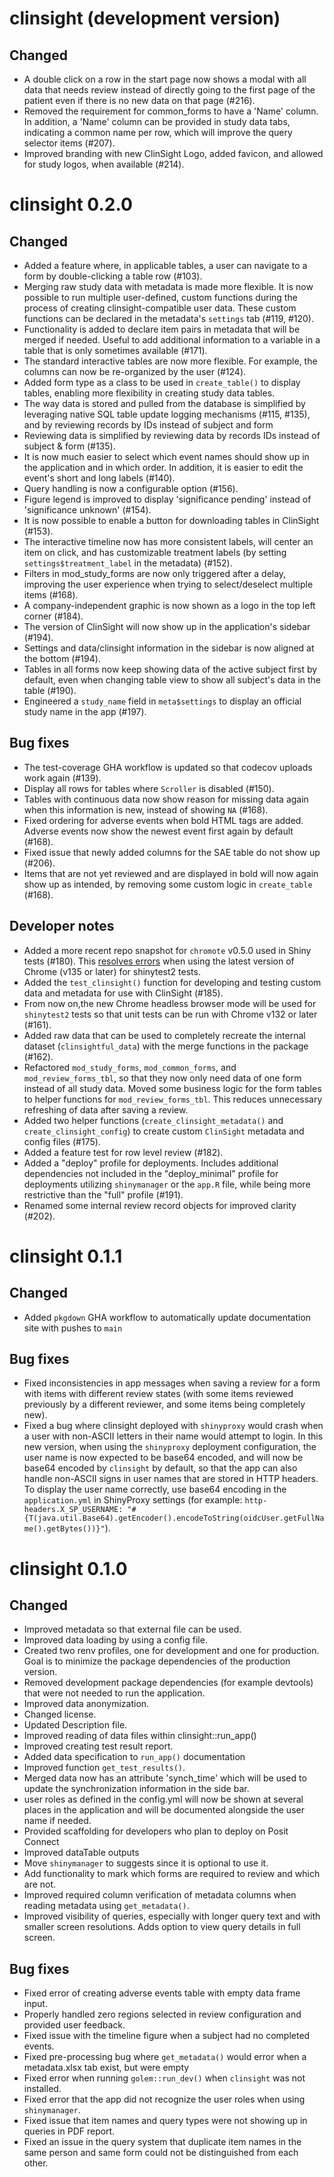 # clinsight (development version)

## Changed

- A double click on a row in the start page now shows a modal with all data that needs review instead of directly going to the first page of the patient even if there is no new data on that page (#216).
- Removed the requirement for common_forms to have a 'Name' column. In addition, a 'Name' column can be provided in study data tabs, indicating a common name per row, which will improve the query selector items (#207).
- Improved branding with new ClinSight Logo, added favicon, and allowed for study logos, when available (#214).

# clinsight 0.2.0

## Changed 

- Added a feature where, in applicable tables, a user can navigate to a form by double-clicking a table row (#103).
- Merging raw study data with metadata is made more flexible. It is now possible to run multiple user-defined, custom functions during the process of creating clinsight-compatible user data. These custom functions can be declared in the metadata's `settings` tab (#119, #120).
- Functionality is added to declare item pairs in metadata that will be merged if needed. Useful to add additional information to a variable in a table that is only sometimes available (#171).
- The standard interactive tables are now more flexible. For example, the columns can now be re-organized by the user (#124).
- Added form type as a class to be used in `create_table()` to display tables, enabling more flexibility in creating study data tables.
- The way data is stored and pulled from the database is simplified by leveraging native SQL table update logging mechanisms (#115, #135), and by reviewing records by IDs instead of subject and form    
- Reviewing data is simplified by reviewing data by records IDs instead of subject & form (#135).
- It is now much easier to select which event names should show up in the application and in which order. In addition, it is easier to edit the event's short and long labels (#140).
- Query handling is now a configurable option (#156).
- Figure legend is improved to display 'significance pending' instead of 'significance unknown' (#154).
- It is now possible to enable a button for downloading tables in ClinSight (#153). 
- The interactive timeline now has more consistent labels, will center an item on click, and has customizable treatment labels (by setting `settings$treatment_label` in the metadata) (#152).
- Filters in mod_study_forms are now only triggered after a delay, improving the user experience when trying to select/deselect multiple items (#168).
- A company-independent graphic is now shown as a logo in the top left corner (#184).
- The version of ClinSight will now show up in the application's sidebar (#194).
- Settings and data/clinsight information in the sidebar is now aligned at the bottom (#194).
- Tables in all forms now keep showing data of the active subject first by default, even when changing table view to show all subject's data in the table (#190).
- Engineered a `study_name` field in `meta$settings` to display an official study name in the app (#197).

## Bug fixes

- The test-coverage GHA workflow is updated so that codecov uploads work again (#139).
- Display all rows for tables where `Scroller` is disabled (#150).
- Tables with continuous data now show reason for missing data again when this information is new, instead of showing `NA` (#168). 
- Fixed ordering for adverse events when bold HTML tags are added. Adverse events now show the newest event first again by default (#168).
- Fixed issue that newly added columns for the SAE table do not show up (#206).
- Items that are not yet reviewed and are displayed in bold will now again show up as intended, by removing some custom logic in `create_table` (#168). 


## Developer notes

- Added a more recent repo snapshot for `chromote` v0.5.0 used in Shiny tests (#180). This [resolves errors](https://github.com/rstudio/chromote/issues/204) when using the latest version of Chrome (v135 or later) for shinytest2 tests. 
- Added the `test_clinsight()` function for developing and testing custom data and metadata for use with ClinSight (#185).
- From now on,the new Chrome headless browser mode will be used for `shinytest2` tests so that unit tests can be run with Chrome v132 or later (#161). 
- Added raw data that can be used to completely recreate the internal dataset (`clinsightful_data`) with the merge functions in the package (#162).
- Refactored `mod_study_forms`, `mod_common_forms`, and `mod_review_forms_tbl`, so that they now only need data of one form instead of all study data. Moved some business logic for the form tables to helper functions for `mod_review_forms_tbl`. This reduces unnecessary refreshing of data after saving a review.
- Added two helper functions (`create_clinsight_metadata()` and `create_clinsight_config`) to create custom `ClinSight` metadata and config files (#175).
- Added a feature test for row level review (#182).
- Added a "deploy" profile for deployments. Includes additional dependencies not included in the "deploy_minimal" profile for deployments utilizing `shinymanager` or the `app.R` file, while being more restrictive than the "full" profile (#191).
- Renamed some internal review record objects for improved clarity (#202).

# clinsight 0.1.1

## Changed 

- Added `pkgdown` GHA workflow to automatically update documentation site with pushes to `main`

## Bug fixes

- Fixed inconsistencies in app messages when saving a review for a form with items with different review states (with some items reviewed previously by a different reviewer, and some items being completely new).
- Fixed a bug where clinsight deployed with `shinyproxy` would crash when a user with non-ASCII letters in their name would attempt to login. In this new version, when using the `shinyproxy` deployment configuration, the user name is now expected to be base64 encoded, and will now be base64 encoded by `clinsight` by default, so that the app can also handle non-ASCII signs in user names that are stored in HTTP headers. To display the user name correctly, use base64 encoding in the `application.yml` in ShinyProxy settings (for example: `http-headers.X_SP_USERNAME: "#{T(java.util.Base64).getEncoder().encodeToString(oidcUser.getFullName().getBytes())}"`).

# clinsight 0.1.0

## Changed

- Improved metadata so that external file can be used. 
- Improved data loading by using a config file.
- Created two renv profiles, one for development and one for production. Goal is 
to minimize the package dependencies of the production version.
- Removed development package dependencies (for example devtools) that were not needed to run the application.  
- Improved data anonymization.
- Changed license.
- Updated Description file.
- Improved reading of data files within clinsight::run_app()
- Improved creating test result report.
- Added data specification to `run_app()` documentation
- Improved function `get_test_results()`.
- Merged data now has an attribute 'synch_time' which will be used to update the synchronization information in the side bar.
- user roles as defined in the config.yml will now be shown at several places in the application and will be documented alongside the user name if needed. 
- Provided scaffolding for developers who plan to deploy on Posit Connect
- Improved dataTable outputs
- Move `shinymanager` to suggests since it is optional to use it.
- Add functionality to mark which forms are required to review and which are not.
- Improved required column verification of metadata columns when reading metadata using `get_metadata()`.
- Improved visibility of queries, especially with longer query text and with smaller screen resolutions. Adds option to view query details in full screen.

## Bug fixes

- Fixed error of creating adverse events table with empty data frame input. 
- Properly handled zero regions selected in review configuration and provided user feedback.
- Fixed issue with the timeline figure when a subject had no completed events.
- Fixed pre-processing bug where `get_metadata()` would error when a metadata.xlsx tab exist, but were empty
- Fixed error when running `golem::run_dev()` when `clinsight` was not installed.
- Fixed error that the app did not recognize the user roles when using `shinymanager`. 
- Fixed issue that item names and query types were not showing up in queries in PDF report.
- Fixed an issue in the query system that duplicate item names in the same person and same form could not be distinguished from each other. 
